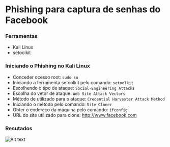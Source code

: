# Phishing para captura de senhas do Facebook

### Ferramentas

- Kali Linux
- setoolkit

### Iniciando o Phishing no Kali Linux

-  Conceder ocesso root: ``` sudo su ```
- Iniciando a ferramenta setoolkit pelo comando: ``` setoolkit ```
- Escolhendo o tipo de ataque: ``` Social-Engineering Attacks ```
- Escolha do vetor de ataque: ``` Web Site Attack Vectors ```
- Método de utilizado para o ataque: ```Credential Harvester Attack Method ```
- Iniciando o método pelo comando: ``` Site Cloner ```
- Obter o endereço da máquina pelo comando: ``` ifconfig ```
- URL do site utilizado para clone: http://www.facebook.com

### Resutados

![Alt text](./passwd.png "Optional title")

